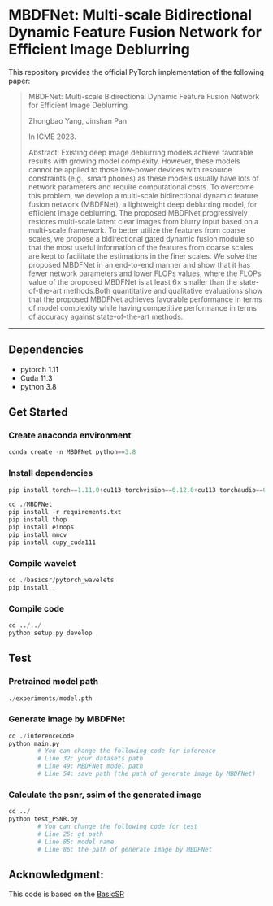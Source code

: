 # MBDFNet: Multi-scale Bidirectional Dynamic Feature Fusion Network for Efficient Image Deblurring

This repository provides the official PyTorch implementation of the following paper:

> MBDFNet: Multi-scale Bidirectional Dynamic Feature Fusion Network for Efficient Image Deblurring
>
> Zhongbao Yang, Jinshan Pan
>
> In ICME 2023. 
>
>
> Abstract: Existing deep image deblurring models achieve favorable results with growing model complexity. However, these models cannot be applied to those low-power devices with resource constraints (e.g., smart phones) as these models usually have lots of network parameters and require computational costs. To overcome this problem, we develop a multi-scale bidirectional dynamic feature fusion network (MBDFNet), a lightweight deep deblurring model, for efficient image deblurring. The proposed MBDFNet progressively restores multi-scale latent clear images from blurry input based on a multi-scale framework. To better utilize the features from coarse scales, we propose a bidirectional gated dynamic fusion module so that the most useful information of the features from coarse scales are kept to facilitate the estimations in the finer scales. We solve the proposed MBDFNet in an end-to-end manner and show that it has fewer network parameters and lower FLOPs values, where the FLOPs value of the proposed MBDFNet is at least $6\times$ smaller than the state-of-the-art methods.Both quantitative and qualitative evaluations show that the proposed MBDFNet achieves favorable performance in terms of model complexity while having competitive performance in terms of accuracy against state-of-the-art methods. 

---

## Dependencies

- pytorch 1.11
- Cuda 11.3
- python 3.8

## Get Started

### Create anaconda environment 

```python
conda create -n MBDFNet python==3.8
```

### Install dependencies

```python
pip install torch==1.11.0+cu113 torchvision==0.12.0+cu113 torchaudio==0.11.0 --extra-index-url https://download.pytorch.org/whl/cu113

cd ./MBDFNet
pip install -r requirements.txt
pip install thop
pip install einops
pip install mmcv
pip install cupy_cuda111
```

### Compile wavelet

```python
cd ./basicsr/pytorch_wavelets
pip install .
```

### Compile code

```python
cd ../../
python setup.py develop
```

## Test

### Pretrained model path

```python
./experiments/model.pth
```

### Generate image by MBDFNet
```python
cd ./inferenceCode
python main.py
        # You can change the following code for inference
        # Line 32: your datasets path
        # Line 49: MBDFNet model path
        # Line 54: save path (the path of generate image by MBDFNet)
``` 

### Calculate the psnr, ssim of the generated image

```python
cd ../
python test_PSNR.py
        # You can change the following code for test
        # Line 25: gt path
        # Line 85: model name
        # Line 86: the path of generate image by MBDFNet
```

## Acknowledgment: 
This code is based on the [BasicSR](https://github.com/XPixelGroup/BasicSR)

